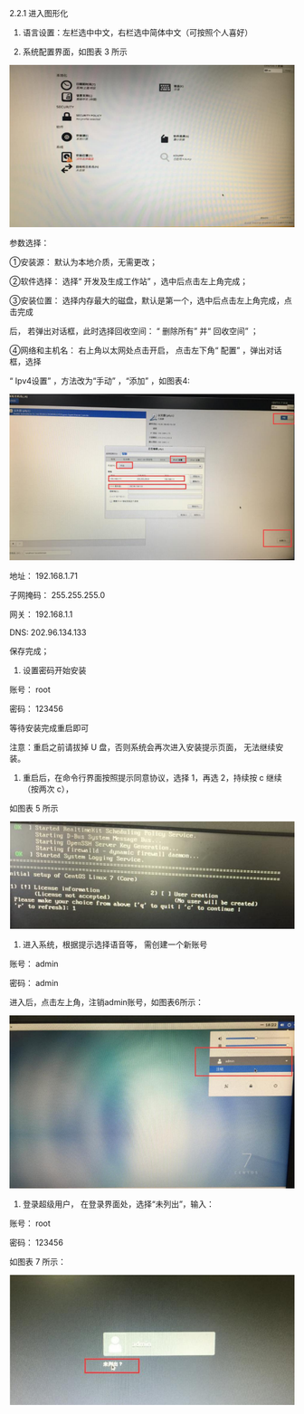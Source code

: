 2.2.1 进入图形化

1. 语言设置：左栏选中中文，右栏选中简体中文（可按照个人喜好）

1. 系统配置界面，如图表 3 所示

![](/assets/startup-3.png)

参数选择：

①安装源： 默认为本地介质，无需更改；

②软件选择： 选择“ 开发及生成工作站” ，选中后点击左上角完成；

③安装位置： 选择内存最大的磁盘，默认是第一个，选中后点击左上角完成，点击完成

后， 若弹出对话框，此时选择回收空间： “ 删除所有” 并“ 回收空间” ；

④网络和主机名： 右上角以太网处点击开启， 点击左下角“ 配置” ，弹出对话框，选择

“ Ipv4设置” ，方法改为“手动” ，“添加” ，如图表4:

![](/assets/startup-4.png)

地址： 192.168.1.71

子网掩码： 255.255.255.0

网关： 192.168.1.1

DNS: 202.96.134.133

保存完成；

1. 设置密码开始安装

账号： root

密码： 123456

等待安装完成重启即可

注意：重启之前请拔掉 U 盘，否则系统会再次进入安装提示页面， 无法继续安装。

1. 重启后，在命令行界面按照提示同意协议，选择 1，再选 2，持续按 c 继续（按两次 c），

如图表 5 所示

![](/assets/startup-5.png)

1. 进入系统，根据提示选择语音等， 需创建一个新账号

账号： admin

密码： admin

进入后，点击左上角，注销admin账号，如图表6所示：

![](/assets/startup-6.png)

1. 登录超级用户， 在登录界面处，选择“未列出”，输入：

账号： root

密码： 123456

如图表 7 所示：

![](/assets/startup-7.png)

